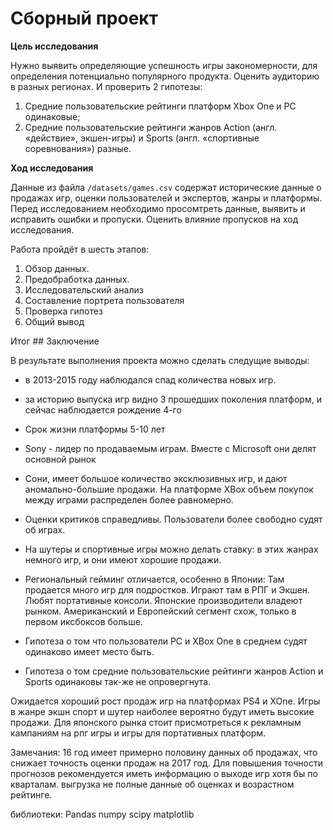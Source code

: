 # Сборный проект

**Цель исследования**

Нужно выявить определяющие успешность игры закономерности, для определения потенциально популярного продукта.
Оценить аудиторию в разных регионах. И проверить 2 гипотезы: 
1. Средние пользовательские рейтинги платформ Xbox One и PC одинаковые; 
1. Средние пользовательские рейтинги жанров Action (англ. «действие», экшен-игры) и Sports (англ. «спортивные соревнования») разные.


**Ход исследования**

Данные из файла `/datasets/games.csv` содержат исторические данные о продажах игр, оценки пользователей и экспертов, жанры и платформы. Перед исследованием необходимо просомтреть данные, выявить и исправить ошибки и пропуски. Оценить влияние пропусков на ход исследования.

Работа пройдёт в шесть этапов:
 1. Обзор данных.
 2. Предобработка данных.
 3. Исследовательский анализ
 4. Составление портрета пользователя
 5. Проверка гипотез
 1. Общий вывод

Итог ## Заключение

В результате выполнения проекта можно сделать следущие выводы:

* в 2013-2015 году наблюдался спад количества новых игр. 
* за историю выпуска игр видно 3 прошедших поколения платформ, и сейчас наблюдается рождение 4-го
* Срок жизни платформы 5-10 лет
* Sony - лидер по продаваемым играм. Вместе с Мicrosoft они делят основной рынок
* Сони, имеет большое количество эксклюзивных игр, и дают аномально-большие продажи. На платформе XBox объем покупок между играми распределен более равномерно.
* Оценки критиков справедливы. Пользователи более свободно судят об играх.
* На шутеры и спортивные игры можно делать ставку: в этих жанрах немного игр, и они имеют хорошие продажи. 
* Региональный гейминг отличается, особенно в Японии: Там продается много игр для подростков. Играют там в РПГ и Экшен. Любят портативные консоли. Японские производители владеют рынком. Американский и Европейский сегмент схож, только в первом иксбоксов больше.

* Гипотеза о том что пользователи PC и XBox One в среднем судят одинаково имеет место быть. 
* Гипотеза о том средние пользовательские рейтинги жанров Action и Sports одинаковы так-же не опровергнута.

Ожидается хороший рост продаж игр на платформах PS4 и XOne. Игры в жанре экшн спорт и шутер наиболее вероятно будут иметь высокие продажи. Для японского рынка стоит присмотреться к рекламным кампаниям на рпг игры и игры для портативных платформ. 

Замечания:
16 год имеет примерно половину данных об продажах, что снижает точность оценки продаж на 2017 год. Для повышения точности прогнозов рекомендуется иметь информацию о выходе игр хотя бы по кварталам. 
выгрузка не полные данные об оценках и возрастном рейтинге.

 библиотеки: Pandas numpy scipy matplotlib